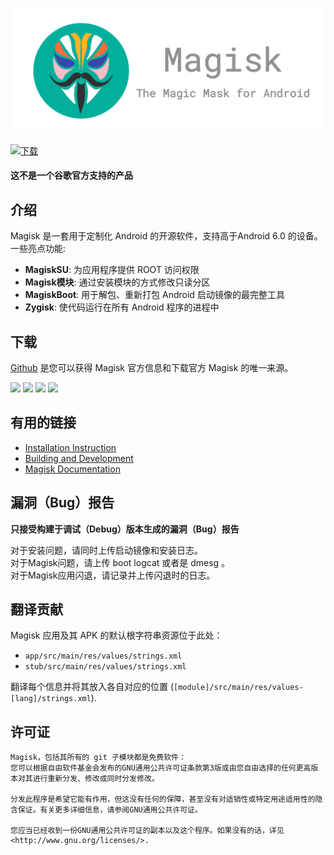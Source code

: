![](docs/images/logo.png)

[![下载](https://img.shields.io/badge/dynamic/json?color=green&label=Downloads&query=totalString&url=https%3A%2F%2Fraw.githubusercontent.com%2Ftopjohnwu%2Fmagisk-files%2Fcount%2Fcount.json&cacheSeconds=1800)](https://raw.githubusercontent.com/topjohnwu/magisk-files/count/count.json)

#### 这不是一个谷歌官方支持的产品

## 介绍

Magisk 是一套用于定制化 Android 的开源软件，支持高于Android 6.0 的设备。<br>
一些亮点功能:

- **MagiskSU**: 为应用程序提供 ROOT 访问权限
- **Magisk模块**: 通过安装模块的方式修改只读分区
- **MagiskBoot**: 用于解包、重新打包 Android 启动镜像的最完整工具
- **Zygisk**: 使代码运行在所有 Android 程序的进程中

## 下载

[Github](https://github.com/topjohnwu/Magisk/) 是您可以获得 Magisk 官方信息和下载官方 Magisk 的唯一来源。

[![](https://img.shields.io/badge/Magisk-v26.1-blue)](https://github.com/topjohnwu/Magisk/releases/tag/v26.1)
[![](https://img.shields.io/badge/Magisk%20Beta-v26.1-blue)](https://github.com/topjohnwu/Magisk/releases/tag/v26.1)
[![](https://img.shields.io/badge/Magisk-Canary-red)](https://raw.githubusercontent.com/topjohnwu/magisk-files/canary/app-release.apk)
[![](https://img.shields.io/badge/Magisk-Debug-red)](https://raw.githubusercontent.com/topjohnwu/magisk-files/canary/app-debug.apk)

## 有用的链接

- [Installation Instruction](https://topjohnwu.github.io/Magisk/install.html)
- [Building and Development](https://topjohnwu.github.io/Magisk/build.html)
- [Magisk Documentation](https://topjohnwu.github.io/Magisk/)

## 漏洞（Bug）报告

**只接受构建于调试（Debug）版本生成的漏洞（Bug）报告**

对于安装问题，请同时上传启动镜像和安装日志。<br>
对于Magisk问题，请上传 boot logcat 或者是 dmesg 。<br>
对于Magisk应用闪退，请记录并上传闪退时的日志。

## 翻译贡献

Magisk 应用及其 APK 的默认根字符串资源位于此处：

- `app/src/main/res/values/strings.xml`
- `stub/src/main/res/values/strings.xml`

翻译每个信息并将其放入各自对应的位置 (`[module]/src/main/res/values-[lang]/strings.xml`).

## 许可证

    Magisk，包括其所有的 git 子模块都是免费软件：
    您可以根据自由软件基金会发布的GNU通用公共许可证条款第3版或由您自由选择的任何更高版本对其进行重新分发、修改或同时分发修改。

    分发此程序是希望它能有作用，但这没有任何的保障，甚至没有对适销性或特定用途适用性的隐含保证。有关更多详细信息，请参阅GNU通用公共许可证。

    您应当已经收到一份GNU通用公共许可证的副本以及这个程序。如果没有的话，详见<http://www.gnu.org/licenses/>.
